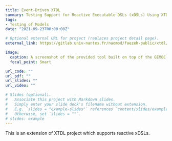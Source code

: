 ```yaml
---
title: Event-Driven XTDL
summary: Testing Support for Reactive Executable DSLs (xDSLs) Using XTDL
tags:
- Testing of Models
date: "2021-09-23T00:00:00Z"

# Optional external URL for project (replaces project detail page).
external_link: https://gitlab.univ-nantes.fr/naomod/faezeh-public/xtdl/-/tree/xTDL_EventManager

image:
  caption: A screenshot of the provided tool built on top of the GEMOC studio
  focal_point: Smart

url_code: ""
url_pdf: ""
url_slides: ""
url_video: ""

# Slides (optional).
#   Associate this project with Markdown slides.
#   Simply enter your slide deck's filename without extension.
#   E.g. `slides = "example-slides"` references `content/slides/example-slides.md`.
#   Otherwise, set `slides = ""`.
# slides: example
---
```

This is an extension of XTDL project which supports reactive xDSLs.
